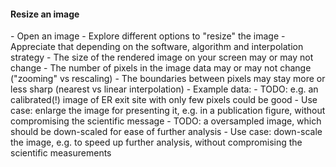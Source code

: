 <h4 id=scale<a href=#scale>Resize an image</a></h4>
- Open an image 
- Explore different options to "resize" the image
- Appreciate that depending on the software, algorithm and interpolation strategy 
  - The size of the rendered image on your screen may or may not change
  - The number of pixels in the image data may or may not change ("zooming" vs rescaling)
  - The boundaries between pixels may stay more or less sharp (nearest vs linear interpolation)
- Example data:
  -  TODO: e.g. an calibrated(!) image of ER exit site with only few pixels could be good
    - Use case: enlarge the image for presenting it, e.g. in a publication figure, without compromising the scientific message 
  - TODO: a oversampled image, which should be down-scaled for ease of further analysis
    - Use case: down-scale the image, e.g. to speed up further analysis, without compromising the scientific measurements 
